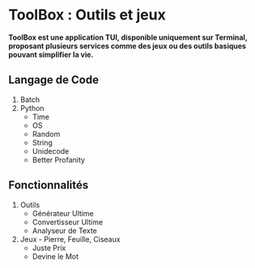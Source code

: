 # **ToolBox : Outils et jeux**
****ToolBox est une application TUI, disponible uniquement sur Terminal, proposant plusieurs services comme des jeux ou des outils basiques pouvant simplifier la vie.****

## **Langage de Code**

 1. Batch
 2. Python
	 - Time
	 - OS
	 - Random
	 - String
	 - Unidecode
	 - Better Profanity


## Fonctionnalités

1. Outils
 	 - Générateur Ultime
	 - Convertisseur Ultime
	 -  Analyseur de Texte
2. Jeux
    	 - Pierre, Feuille, Ciseaux
	 - Juste Prix
	 - Devine le Mot
